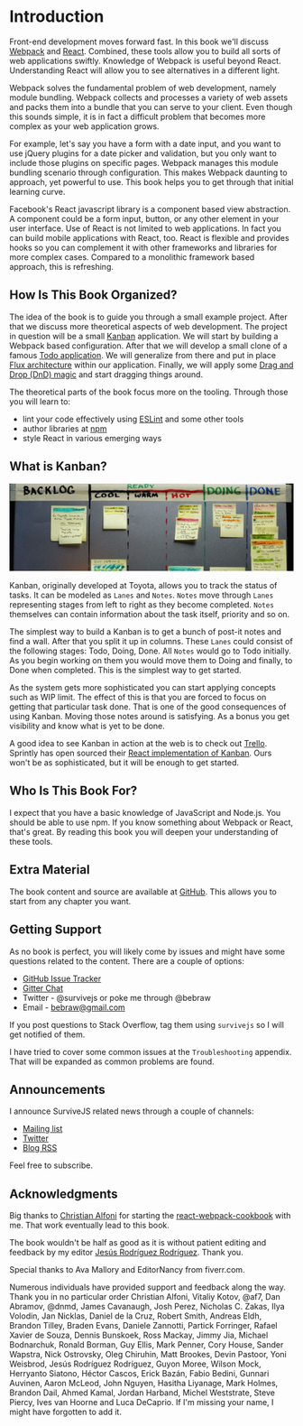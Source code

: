 # Introduction

Front-end development moves forward fast. In this book we'll discuss  [Webpack](https://webpack.github.io/) and [React](https://facebook.github.io/react/). Combined, these tools allow you to build all sorts of web applications swiftly. Knowledge of Webpack is useful beyond React. Understanding React will allow you to see alternatives in a different light.

Webpack solves the fundamental problem of web development, namely module bundling. Webpack collects and processes a variety of web assets and packs them into a bundle that you can serve to your client. Even though this sounds simple, it is in fact a difficult problem that becomes more complex as your web application grows.

For example, let's say you have a form with a date input, and you want to use jQuery plugins for a date picker and validation, but you only want to include those plugins on specific pages. Webpack manages this module bundling scenario through configuration. This makes Webpack daunting to approach, yet powerful to use. This book helps you to get through that initial learning curve.

Facebook's React javascript library is a component based view abstraction. A component could be a form input, button, or any other element in your user interface. Use of React is not limited to web applications. In fact you can build mobile applications with React, too. React is flexible and provides hooks so you can complement it with other frameworks and libraries for more complex cases. Compared to a monolithic framework based approach, this is refreshing.

## How Is This Book Organized?

The idea of the book is to guide you through a small example project. After that we discuss more theoretical aspects of web development. The project in question will be a small [Kanban](https://en.wikipedia.org/wiki/Kanban) application. We will start by building a Webpack based configuration. After that we will develop a small clone of a famous [Todo application](http://todomvc.com/). We will generalize from there and put in place [Flux architecture](https://facebook.github.io/flux/docs/overview.html) within our application. Finally, we will apply some [Drag and Drop (DnD) magic](https://gaearon.github.io/react-dnd/) and start dragging things around.

The theoretical parts of the book focus more on the tooling. Through those you will learn to:

* lint your code effectively using [ESLint](http://eslint.org/) and some other tools
* author libraries at [npm](https://www.npmjs.com/)
* style React in various emerging ways

## What is Kanban?

![Kanban by Dennis Hamilton (CC BY)](images/kanban_intro.jpg)

Kanban, originally developed at Toyota, allows you to track the status of tasks. It can be modeled as `Lanes` and `Notes`. `Notes` move through `Lanes` representing stages from left to right as they become completed. `Notes` themselves can contain information about the task itself, priority and so on.

The simplest way to build a Kanban is to get a bunch of post-it notes and find a wall. After that you split it up in columns. These `Lanes` could consist of the following stages: Todo, Doing, Done. All `Notes` would go to Todo initially. As you begin working on them you would move them to Doing and finally, to Done when completed. This is the simplest way to get started.

As the system gets more sophisticated you can start applying concepts such as WIP limit. The effect of this is that you are forced to focus on getting that particular task done. That is one of the good consequences of using Kanban. Moving those notes around is satisfying. As a bonus you get visibility and know what is yet to be done.

A good idea to see Kanban in action at the web is to check out [Trello](https://trello.com/). Sprintly has open sourced their [React implementation of Kanban](https://github.com/sprintly/sprintly-kanban). Ours won't be as sophisticated, but it will be enough to get started.

## Who Is This Book For?

I expect that you have a basic knowledge of JavaScript and Node.js. You should be able to use npm. If you know something about Webpack or React, that's great. By reading this book you will deepen your understanding of these tools.

## Extra Material

The book content and source are available at [GitHub](https://github.com/survivejs/webpack_react). This allows you to start from any chapter you want.

## Getting Support

As no book is perfect, you will likely come by issues and might have some questions related to the content. There are a couple of options:

* [GitHub Issue Tracker](https://github.com/survivejs/webpack_react/issues)
* [Gitter Chat](https://gitter.im/survivejs/webpack_react)
* Twitter - @survivejs or poke me through @bebraw
* Email - bebraw@gmail.com

If you post questions to Stack Overflow, tag them using `survivejs` so I will get notified of them.

I have tried to cover some common issues at the `Troubleshooting` appendix. That will be expanded as common problems are found.

## Announcements

I announce SurviveJS related news through a couple of channels:

* [Mailing list](http://eepurl.com/bth1v5)
* [Twitter](https://twitter.com/survivejs)
* [Blog RSS](http://survivejs.com/atom.xml)

Feel free to subscribe.

## Acknowledgments

Big thanks to [Christian Alfoni](http://www.christianalfoni.com/) for starting the [react-webpack-cookbook](https://github.com/christianalfoni/react-webpack-cookbook) with me. That work eventually lead to this book.

The book wouldn't be half as good as it is without patient editing and feedback by my editor [Jesús Rodríguez Rodríguez](https://github.com/Foxandxss). Thank you.

Special thanks to Ava Mallory and EditorNancy from fiverr.com.

Numerous individuals have provided support and feedback along the way. Thank you in no particular order Christian Alfoni, Vitaliy Kotov, @af7, Dan Abramov, @dnmd, James Cavanaugh, Josh Perez, Nicholas C. Zakas, Ilya Volodin, Jan Nicklas, Daniel de la Cruz, Robert Smith, Andreas Eldh, Brandon Tilley, Braden Evans, Daniele Zannotti, Partick Forringer, Rafael Xavier de Souza, Dennis Bunskoek, Ross Mackay, Jimmy Jia, Michael Bodnarchuk, Ronald Borman, Guy Ellis, Mark Penner, Cory House, Sander Wapstra, Nick Ostrovsky, Oleg Chiruhin, Matt Brookes, Devin Pastoor, Yoni Weisbrod, Jesús Rodríguez Rodríguez, Guyon Moree, Wilson Mock, Herryanto Siatono, Héctor Cascos, Erick Bazán, Fabio Bedini, Gunnari Auvinen, Aaron McLeod, John Nguyen, Hasitha Liyanage, Mark Holmes, Brandon Dail, Ahmed Kamal, Jordan Harband, Michel Weststrate, Steve Piercy, Ives van Hoorne and Luca DeCaprio. If I'm missing your name, I might have forgotten to add it.
